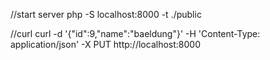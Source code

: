 //start server
php -S localhost:8000 -t ./public

//curl
curl -d '{"id":9,"name":"baeldung"}' -H 'Content-Type: application/json' -X PUT http://localhost:8000